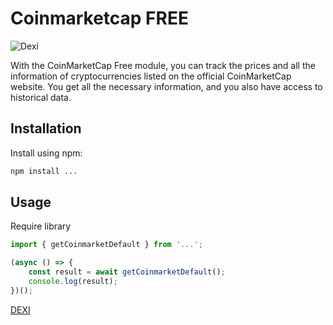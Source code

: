 # Coinmarketcap FREE

![Dexi](https://i.ibb.co/ZBk2v0b/dexi.png)


With the CoinMarketCap Free module, you can track the prices and all the information of cryptocurrencies listed on the official CoinMarketCap website. You get all the necessary information, and you also have access to historical data.


## Installation
Install using npm:
```sh
npm install ...
```

## Usage
Require library
```javascript
import { getCoinmarketDefault } from '...';
```
```javascript
(async () => {
    const result = await getCoinmarketDefault();
    console.log(result);
})();
```

[DEXI](https://www.dexi.tools)